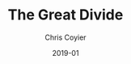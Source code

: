 ---
title: The Great Divide
url: https://css-tricks.com/the-great-divide/
author: Chris Coyier
date: "2019-01"
use_opengraph: true
---